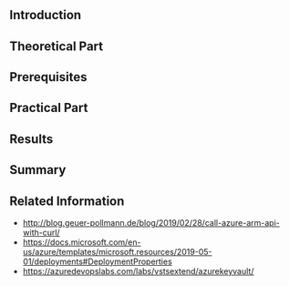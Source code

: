 # 
## Introduction
## Theoretical Part
## Prerequisites
## Practical Part
## Results
## Summary
## Related Information

* http://blog.geuer-pollmann.de/blog/2019/02/28/call-azure-arm-api-with-curl/
* https://docs.microsoft.com/en-us/azure/templates/microsoft.resources/2019-05-01/deployments#DeploymentProperties
* https://azuredevopslabs.com/labs/vstsextend/azurekeyvault/